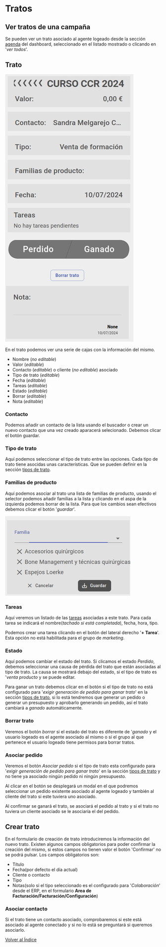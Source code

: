 # Tratos

## Ver tratos de una campaña

Se pueden ver un trato asociado al agente logeado desde la sección [agenda](../smart_sales/dashboard/agenda.md) del dashboard, seleccionado en el listado mostrado o clicando en '*ver todos*'.

## Trato

![trato](./img/trato.png)

En el trato podemos ver una serie de cajas con la información del mismo.
- Nombre (*no editable*)
- Valor (*editable*)
- Contacto (*editable*) o cliente (*no editable*) asociado
- Tipo de trato (*editable*)
- Fecha (*editable*)
- Tareas (*editable*)
- Estado (*editable*)
- Borrar (*editable*)
- Nota (*editable*)

### Contacto

Podemos añadir un contacto de la lista usando el buscador o crear un nuevo contacto que una vez creado aparacerá selecionado. Debemos clicar el botón guardar.

### Tipo de trato

Aquí podemos seleccionar el tipo de trato entre las opciones. Cada tipo de trato tiene asocidas unas características. Que se pueden definir en la sección [tipos de trato](../tipostrato/index.md).

### Familias de producto

Aquí podemos asociar al trato una lista de familias de producto, usando el selector podemos añadir familias a la lista y clicando en el aspa de la izquierda podemos borrar de la lista. Para que los cambios sean efectivos debemos clicar el botón '*guardar*'.

![familia_trato](./img/familia_trato.png)

### Tareas

Aquí veremos un listado de las [tareas](../tareas/index.md) asociadas a este trato. Para cada tarea se indicará el nombre(*tachado si está completada*), fecha, hora, tipo. 

Podemos crear una tarea clicando en el botón del lateral derecho '**+ Tarea**'. Esta opción no está habilitada para el grupo de *marketing*.

### Estado

Aquí podemos cambiar el estado del trato. Si clicamos el estado *Perdido*, debemos seleccionar una causa de pérdida del trato que están asociadas al tipo de trato. La causa se mostrará debajo del estado, si el tipo de trato es '*venta producto* y se puede editar.

Para ganar un trato debemos clicar en el botón si el tipo de trato no está configurado para '*exigir generación de pedido para ganar trato*' en la sección [tipos de trato](../tipostrato/index.md), si lo está tendremos que generar un pedido o generar un presupuesto y aprobarlo generando un pedido, así el trato cambiará a *ganado* automáticamente. 

### Borrar trato

Veremos el botón *borrar* si el estado del trato es diferente de '*ganado* y el usuario logeado es el agente asociado al mismo o si el grupo al que pertenece el usuario logeado tiene permisos para borrar tratos. 

### Asociar pedido

Veremos el botón *Asociar pedido* si el tipo de trato esta configurado para '*exigir generación de pedido para ganar trato*' en la sección [tipos de trato](../tipostrato/index.md) y no tiene ya asociado ningún pedido ni ningún presupuesto.

Al clicar en el botón se desplegará un modal en el que podremos seleccionar un pedido existente asociado al agente logeado y también al cliente del trato si este tuviera uno asociado. 

Al confirmar se ganará el trato, se asociará el pedido al trato y si el trato no tuviera un cliente asociado se le asociaría el del pedido.


## Crear trato

En el formulario de creación de trato introduciremos la información del nuevo trato. Existen algunos campos obligatorios para poder confirmar la creación del mismo, si estos campos no tienen valor el botón 'Confirmar' no se podrá pulsar. Los campos obligatorios son: 

- Título
- Fecha(por defecto el día actual)
- Cliente o contacto
- Tipo
- Notas(solo si el tipo seleccionado es el configurado para '*Colaboración*' desde el ERP, en el formulario **Area de Facturación/Facturación/Configuración**)

### Asociar contacto

Si el trato tiene un contacto asociado, comprobaremos si este está asociado al agente conectado y si no lo está se preguntará si queremos asociarlo.

[Volver al Índice](../../../index.md)